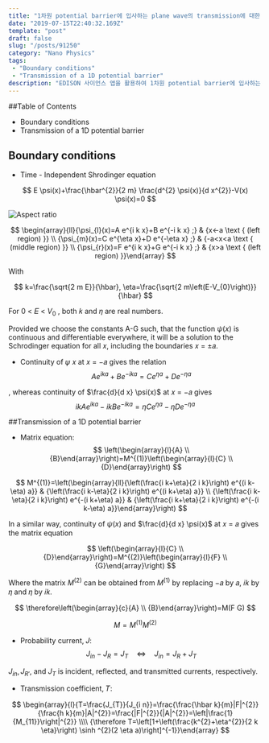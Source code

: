 ```yaml
---
title: "1차원 potential barrier에 입사하는 plane wave의 transmission에 대한 이해"
date: "2019-07-15T22:40:32.169Z"
template: "post"
draft: false
slug: "/posts/91250"
category: "Nano Physics"
tags: 
 - "Boundary conditions"
 - "Transmission of a 1D potential barrier"
description: "EDISON 사이언스 앱을 활용하여 1차원 potential barrier에 입사하는 plane wave의 transmission에 대한 이해"
---
```


##Table of Contents
- Boundary conditions
- Transmission of a 1D potential barrier


## Boundary conditions

- Time - Independent Shrodinger equation

$$
E \psi(x)+\frac{\hbar^{2}}{2 m} \frac{d^{2} \psi(x)}{d x^{2}}-V(x) \psi(x)=0
$$

![Aspect ratio](/media/POST/9125/0.jpg)

$$
\begin{array}{ll}{\psi_{l}(x)=A e^{i k x}+B e^{-i k x} ;} & {x<-a \text { (left region) }} \\ {\psi_{m}(x)=C e^{\eta x}+D e^{-\eta x} ;} & {-a<x<a \text { (middle region) }} \\ {\psi_{r}(x)=F e^{i k x}+G e^{-i k x} ;} & {x>a \text { (left region) }}\end{array}
$$


With

$$
k=\frac{\sqrt{2 m E}}{\hbar}, \eta=\frac{\sqrt{2 m\left(E-V_{0}\right)}}{\hbar}
$$

For 0 < 𝐸 < $V_{0}$ , both 𝑘 and 𝜂 are real numbers.

Provided we choose the constants A-G such, that the function $\psi(x)$ is continuous and differentiable everywhere, it will be a solution to the Schrodinger equation for all 𝑥, including the boundaries 𝑥 = ±𝑎.


- Continuity of 𝜓 𝑥 at 𝑥 = −𝑎 gives the relation
$$
A e^{i k a}+B e^{-i k a}=C e^{\eta a}+D e^{-\eta a}
$$

, whereas continuity of $\frac{d}{d x} \psi(x)$ at 𝑥 = −𝑎 gives 
$$
i k A e^{i k a}-i k B e^{-i k a}=\eta C e^{\eta a}-\eta D e^{-\eta a}
$$

##Transmission of a 1D potential barrier

- Matrix equation:
$$
\left(\begin{array}{l}{A} \\ {B}\end{array}\right)=M^{(1)}\left(\begin{array}{l}{C} \\ {D}\end{array}\right)
$$

$$
M^{(1)}=\left(\begin{array}{ll}{\left(\frac{i k+\eta}{2 i k}\right) e^{(i k-\eta) a}} & {\left(\frac{i k-\eta}{2 i k}\right) e^{(i k+\eta) a}} \\ {\left(\frac{i k-\eta}{2 i k}\right) e^{-(i k+\eta) a}} & {\left(\frac{i k+\eta}{2 i k}\right) e^{-(i k-\eta) a}}\end{array}\right)
$$

In a similar way, continuity of $\psi(x)$ and $\frac{d}{d x} \psi(x)$ at 𝑥 = 𝑎 gives the matrix equation

$$
\left(\begin{array}{l}{C} \\ {D}\end{array}\right)=M^{(2)}\left(\begin{array}{l}{F} \\ {G}\end{array}\right)
$$

Where the matrix $M^{(2)}$ can be obtained from $M^{(1)}$ by replacing −𝑎 by 𝑎, 𝑖𝑘 by 𝜂 and 𝜂 by 𝑖𝑘.

$$
\therefore\left(\begin{array}{c}{A} \\ {B}\end{array}\right)=M(F G)
$$

$$
M=M^{(1)} M^{(2)}
$$


- Probability current, 𝐽:
$$
J_{i n}-J_{R}=J_{T} \quad \Leftrightarrow \quad J_{i n}=J_{R}+J_{T}
$$

$J_{i n}, J_{R \prime}$, and $J_{T}$ is incident, reflected, and transmitted currents, respectively.

- Transmission coefficient, 𝑇:


$$
\begin{array}{l}{T=\frac{J_{T}}{J_{i n}}=\frac{\frac{\hbar k}{m}|F|^{2}}{\frac{h k}{m}|A|^{2}}=\frac{|F|^{2}}{|A|^{2}}=\left|\frac{1}{M_{11}}\right|^{2}} \\\\ {\therefore T=\left[1+\left(\frac{k^{2}+\eta^{2}}{2 k \eta}\right) \sinh ^{2}(2 \eta a)\right]^{-1}}\end{array}
$$

